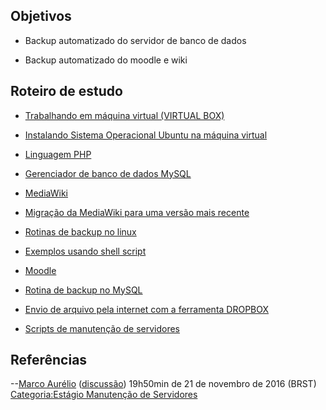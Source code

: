 ## Objetivos

- Backup automatizado do servidor de banco de dados
- Backup automatizado do moodle e wiki

## Roteiro de estudo

- <a href="Trabalhando_em_máquina_virtual_(VIRTUAL_BOX)" class="wikilink" title="Trabalhando em máquina virtual (VIRTUAL BOX)">Trabalhando em máquina virtual (VIRTUAL BOX)</a>

<!-- -->

- <a href="Instalando_Sistema_Operacional_Ubuntu_na_máquina_virtual" class="wikilink" title="Instalando Sistema Operacional Ubuntu na máquina virtual">Instalando Sistema Operacional Ubuntu na máquina virtual</a>

<!-- -->

- <a href="Linguagem_PHP" class="wikilink" title="Linguagem PHP">Linguagem PHP</a>

<!-- -->

- <a href="Gerenciador_de_banco_de_dados_MySQL" class="wikilink" title="Gerenciador de banco de dados MySQL">Gerenciador de banco de dados MySQL</a>

<!-- -->

- <a href="MediaWiki" class="wikilink" title="MediaWiki">MediaWiki</a>

<!-- -->

- <a href="Migração_da_MediaWiki_para_uma_versão_mais_recente" class="wikilink" title="Migração da MediaWiki para uma versão mais recente">Migração da MediaWiki para uma versão mais recente</a>

<!-- -->

- <a href="Rotinas_de_backup_no_linux" class="wikilink" title="Rotinas de backup no linux">Rotinas de backup no linux</a>

<!-- -->

- <a href="Exemplos_usando_shell_script" class="wikilink" title="Exemplos usando shell script">Exemplos usando shell script</a>

<!-- -->

- <a href="Moodle" class="wikilink" title="Moodle">Moodle</a>

<!-- -->

- <a href="Rotina_de_backup_no_MySQL" class="wikilink" title="Rotina de backup no MySQL">Rotina de backup no MySQL</a>

<!-- -->

- <a href="Envio_de_arquivo_pela_internet_com_a_ferramenta_DROPBOX" class="wikilink" title="Envio de arquivo pela internet com a ferramenta DROPBOX">Envio de arquivo pela internet com a ferramenta DROPBOX</a>

<!-- -->

- <a href="Scripts_de_manutenção_de_servidores" class="wikilink" title="Scripts de manutenção de servidores">Scripts de manutenção de servidores</a>

## Referências

--<a href="Usuário:Marco_Aurélio" class="wikilink" title="Marco Aurélio">Marco Aurélio</a> (<a href="Usuário_Discussão:Marco_Aurélio" class="wikilink" title="discussão">discussão</a>) 19h50min de 21 de novembro de 2016 (BRST) <a href="Categoria:Estágio_Manutenção_de_Servidores" class="wikilink" title="Categoria:Estágio Manutenção de Servidores">Categoria:Estágio Manutenção de Servidores</a>
